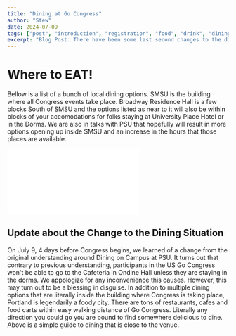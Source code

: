 ```yaml
---
title: "Dining at Go Congress"
author: "Stew"
date: 2024-07-09
tags: ["post", "introduction", "registration", "food", "drink", "dining"]
excerpt: "Blog Post: There have been some last second changes to the dining situation.  We have lost one option, but from its ashes rise a bunch of new dining options.  There are tons of places to eat within blocks of Go Congress, here's some of our recommendations!"
---
```


# Where to EAT!

Bellow is a list of a bunch of local dining options.  SMSU is the building where all Congress events take place.  Broadway Residence Hall is a few blocks South of SMSU and the options listed as near to it will also be within blocks of your accomodations for folks staying at University Place Hotel or in the Dorms.  We are also in talks with PSU that hopefully will result in more options opening up inside SMSU and an increase in the hours that those places are available.

[![Dining Guide](/SMSUFoodGuide.pdf)](/SMSUFoodGuide.pdf)

## Update about the Change to the Dining Situation 

On July 9, 4 days before Congress begins, we learned of a change from the original understanding around Dining on Campus at PSU.  It turns out that contrary to previous understanding, participants in the US Go Congress won't be able to go to the Cafeteria in Ondine Hall unless they are staying in the dorms.  We appologize for any inconvenience this causes.  However, this may turn out to be a blessing in disguise.  In addition to multiple dining options that are literally inside the building where Congress is taking place, Portland is legendarily a foody city.  There are tons of restaurants, cafes and food carts within easy walking distance of Go Congress.  Literally any direction you could go you are bound to find somewhere delicious to dine.  Above is a simple guide to dining that is close to the venue.
